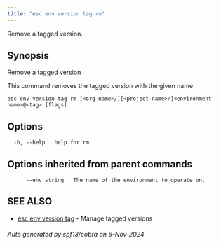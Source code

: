```yaml
---
title: "esc env version tag rm"
---
```




Remove a tagged version.

## Synopsis

Remove a tagged version

This command removes the tagged version with the given name

```
esc env version tag rm [<org-name>/][<project-name>/]<environment-name>@<tag> [flags]
```

## Options

```
  -h, --help   help for rm
```

## Options inherited from parent commands

```
      --env string   The name of the environment to operate on.
```

## SEE ALSO

* [esc env version tag](/docs/esc/cli/commands/esc_env_version_tag/)	 - Manage tagged versions

###### Auto generated by spf13/cobra on 6-Nov-2024
